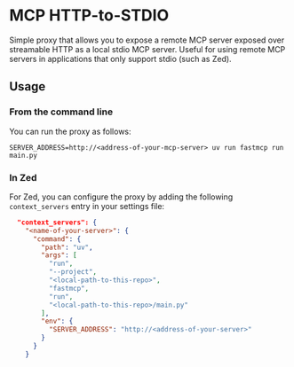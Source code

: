 # MCP HTTP-to-STDIO

Simple proxy that allows you to expose a remote MCP server exposed over streamable HTTP as a local stdio MCP server. Useful for using remote MCP servers in applications that only support stdio (such as Zed).

## Usage

### From the command line

You can run the proxy as follows:

```
SERVER_ADDRESS=http://<address-of-your-mcp-server> uv run fastmcp run main.py
```

### In Zed

For Zed, you can configure the proxy by adding the following `context_servers` entry in your settings file:

```json
  "context_servers": {
    "<name-of-your-server>": {
      "command": {
        "path": "uv",
        "args": [
          "run",
          "--project",
          "<local-path-to-this-repo>",
          "fastmcp",
          "run",
          "<local-path-to-this-repo>/main.py"
        ],
        "env": {
          "SERVER_ADDRESS": "http://<address-of-your-server>"
        }
      }
    }
```

